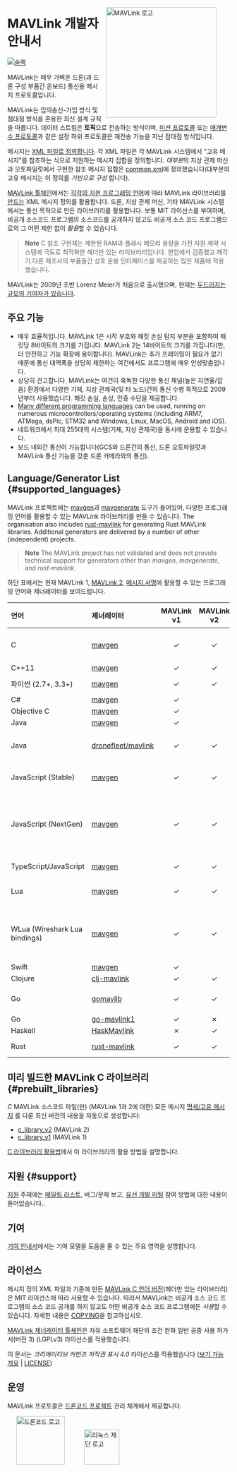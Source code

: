 <span style="float:right; padding:10px; margin-right:20px;"><a href="https://github.com/mavlink/mavlink"><img src="../assets/site/logo_mavlink_small.png" title="MAVLink 로고" width="250px" /></a></span>

# MAVLink 개발자 안내서

[![슬랙](https://px4-slack.herokuapp.com/badge.svg)](http://slack.px4.io)

MAVLink는 매우 가벼운 드론(과 드론 구성 부품간 온보드) 통신용 메시지 프로토콜입니다.

MAVLink는 임의송신-가입 방식 및 점대점 방식을 혼용한 최신 설계 규칙을 따릅니다. 데이터 스트림은 **토픽**으로 전송하는 방식이며, [미션 프로토콜](services/mission.md) 또는 [매개변수 프로토콜](services/parameter.md)과 같은 설정 하위 프로토콜은 재전송 기능을 지닌 점대점 방식입니다.

메시지는 [XML 파일로 정의합니다](messages/README.md). 각 XML 파일은 각 MAVLink 시스템에서 "고유 메시지"를 참조하는 식으로 지원하는 메시지 집합을 정의합니다. *대부분*의 지상 관제 머신과 오토파일럿에서 구현한 참조 메시지 집합은 [common.xml](messages/common.md)에 정의했습니다(대부분의 고유 메시지는 이 정의를 *기반으로 구성* 합니다).

[MAVLink 툴체인](https://github.com/mavlink/mavlink/)에서는 [각각의 지원 프로그래밍 언어](#supported_languages)에 따라 MAVLink 라이브러리를 [만드는](getting_started/generate_libraries.md) XML 메시지 정의를 활용합니다. 드론, 지상 관제 머신, 기타 MAVLink 시스템에서는 통신 목적으로 만든 라이브러리를 활용합니다. 보통 MIT 라이선스를 부여하며, 비공개 소스코드 프로그램의 소스코드를 공개하지 않고도 비공개 소스 코드 프로그램으로의 그 어떤 제한 없이 *활용*할 수 있습니다.

> **Note** C 참조 구현체는 제한된 RAM과 플래시 메모리 용량을 가진 자원 제약 시스템에 극도로 최적화한 헤더만 있는 라이브러리입니다. 현업에서 검증했고 제각기 다른 제조사의 부품들간 상호 운용 인터페이스를 제공하는 많은 제품에 적용했습니다.

MAVLink는 2009년 초반 Lorenz Meier가 처음으로 출시했으며, 현재는 [두드러지는 규모의 기여자가 있습니다](https://github.com/mavlink/mavlink/graphs/contributors).

## 주요 기능

* 매우 효율적입니다. MAVLink 1은 시작 부호와 패킷 손실 탐지 부분을 포함하여 패킷당 8바이트의 크기를 가집니다. MAVLink 2는 14바이트의 크기를 가집니다(만, 더 안전하고 기능 확장에 용이합니다). MAVLink는 추가 프레이밍이 필요가 없기 때문에 통신 대역폭을 상당히 제한하는 여건에서도 프로그램에 매우 안성맞춤입니다.
* 상당히 견고합니다. MAVLink는 여건이 혹독한 다양한 통신 채널(높은 지연율/잡음) 환경에서 다양한 기체, 지상 관제국(및 타 노드)간의 통신 수행 목적으로 2009년부터 사용했습니다. 패킷 손실, 손상, 인증 수단을 제공합니다.
* [Many different programming languages](#supported_languages) can be used, running on numerous microcontrollers/operating systems (including ARM7, ATMega, dsPic, STM32 and Windows, Linux, MacOS, Android and iOS).
* 네트워크에서 최대 255대의 시스템(기체, 지상 관제국)을 동시에 운용할 수 있습니다.
* 보드 내외간 통신이 가능합니다(GCS와 드론간의 통신, 드론 오토파일럿과 MAVLink 통신 기능을 갖춘 드론 카메라와의 통신).

## Language/Generator List {#supported_languages}

MAVLink 프로젝트에는 [mavgen](getting_started/generate_libraries.md#mavgen)과 [mavgenerate](getting_started/generate_libraries.md#mavgenerate) 도구가 들어있어, 다양한 프로그래밍 언어를 활용할 수 있는 MAVLink 라이브러리를 만들 수 있습니다. The organisation also includes [rust-mavlink](https://github.com/mavlink/rust-mavlink) for generating Rust MAVLink libraries. Additional generators are delivered by a number of other (independent) projects.

> **Note** The MAVLink project has not validated and does not provide technical support for generators other than *mavgen*, *mavgenerate*, and *rust-mavlink*.

하단 표에서는 현재 MAVLink 1, [MAVLink 2](guide/mavlink_2.md), [메시지 서명](guide/message_signing.md)에 활용할 수 있는 프로그래밍 언어와 제너레이터를 보여드립니다.

| 언어                            | 제너레이터                                                       | MAVLink v1 | MAVLink v2 | 서명      | 참고                                                                                                                                                                                                |
|:----------------------------- |:----------------------------------------------------------- |:----------:|:----------:|:------- | ------------------------------------------------------------------------------------------------------------------------------------------------------------------------------------------------- |
| C                             | [mavgen](getting_started/generate_libraries.md#mavgen)      |  &check;   |  &check;   | &check; | MAVLink 프로젝트 참고 구현입니다. [생성 라이브러리](#prebuilt_libraries)는 프로토콜 버전 별로 출시합니다.                                                                                                                         |
| C++11                         | [mavgen](getting_started/generate_libraries.md#mavgen)      |  &check;   |  &check;   | &check; |                                                                                                                                                                                                   |
| 파이썬 (2.7+, 3.3+)              | [mavgen](getting_started/generate_libraries.md#mavgen)      |  &check;   |  &check;   | &check; | Python bindings. Library also available on PyPi: [pymavlink](https://pypi.org/project/pymavlink/).                                                                                                |
| C#                            | [mavgen](getting_started/generate_libraries.md#mavgen)      |  &check;   |            |         |                                                                                                                                                                                                   |
| Objective C                   | [mavgen](getting_started/generate_libraries.md#mavgen)      |  &check;   |            |         |                                                                                                                                                                                                   |
| Java                          | [mavgen](getting_started/generate_libraries.md#mavgen)      |  &check;   |            |         |                                                                                                                                                                                                   |
| Java                          | [dronefleet/mavlink](https://github.com/dronefleet/mavlink) |  &check;   |  &check;   | &check; | MAVLink용 *Idiomatic* Java SDK/API 입니다. 코드 제너레이터용 그래들 플러그인이 있습니다.                                                                                                                                  |
| JavaScript (Stable)           | [mavgen](getting_started/generate_libraries.md#mavgen)      |  &check;   |  &check;   | &cross; | Old mavgen JavaScript binding (has known bugs and no test suite).                                                                                                                                 |
| JavaScript (NextGen)          | [mavgen](getting_started/generate_libraries.md#mavgen)      |  &check;   |  &check;   | &check; | New mavgen JavaScript library. Full test suite, resulting library produces binary compatible output compared to C bindings. Slightly incompatible with previous version, but not hard to migrate. |
| TypeScript/JavaScript         | [mavgen](getting_started/generate_libraries.md#mavgen)      |  &check;   |  &check;   | &cross; | TypeScript classes which can be used with [node-mavlink](https://github.com/ifrunistuttgart/node-mavlink).                                                                                        |
| Lua                           | [mavgen](getting_started/generate_libraries.md#mavgen)      |  &check;   |  &check;   | &cross; | Lua library. Does not support zero trimming of MAVLink 2 messages.                                                                                                                                |
| WLua (Wireshark Lua bindings) | [mavgen](getting_started/generate_libraries.md#mavgen)      |  &check;   |  &check;   | NA      | Allow MAVLink-aware packet inspection in Wireshark. Generated lua scripts should be copied to the Wireshark plugin directory (e.g. **wireshark/plugins/mavlink.lua**).                            |
| Swift                         | [mavgen](getting_started/generate_libraries.md#mavgen)      |  &check;   |            |         |                                                                                                                                                                                                   |
| Clojure                       | [clj-mavlink](https://github.com/WickedShell/clj-mavlink)   |  &check;   |  &check;   | &check; | Clojure MAVLink Bindings.                                                                                                                                                                         |
| Go                            | [gomavlib](https://github.com/gswly/gomavlib)               |  &check;   |  &check;   | &check; | Go library with support for MAVLink 1, 2 and signing, test suite, and [documentation](https://pkg.go.dev/github.com/aler9/gomavlib)                                                               |
| Go                            | [go-mavlink1](https://github.com/mgr9525/go-mavlink1)       |  &check;   |  &cross;   | &cross; | Golang MAVLink v1                                                                                                                                                                                 |
| Haskell                       | [HaskMavlink](https://github.com/SweeWarman/HaskMavlink)    |  &cross;   |  &check;   | &cross; |                                                                                                                                                                                                   |
| Rust                          | [rust-mavlink](https://github.com/mavlink/rust-mavlink)     |  &check;   |  &check;   |         | Rust MAVLink generated code. Has tests and minimal docs.                                                                                                                                          |

## 미리 빌드한 MAVLink C 라이브러리 {#prebuilt_libraries}

*C* MAVLink 소스코드 파일(만) (MAVLink 1과 2에 대한) 모든 메시지 [명세/고유 메시지](messages/README.md) 를 다룬 최신 버전의 내용을 자동으로 생성합니다:

* [c_library_v2](https://github.com/mavlink/c_library_v2) (MAVLink 2)
* [c_library_v1](https://github.com/mavlink/c_library_v1) (MAVLink 1)

[C 라이브러리 활용법](mavgen_c/README.md)에서 이 라이브러리의 활용 방법을 설명합니다.

## 지원 {#support}

[지원](about/support.md) 주제에는 [메일링 리스트](https://groups.google.com/forum/#!forum/mavlink), 버그/문제 보고, [유선 개발 미팅](about/support.md#dev_call) 참여 방법에 대한 내용이 들어있습니다.. 

## 기여 

[기여 안내서](contributing/contributing.md)에서는 기여 모델을 도움을 줄 수 있는 주요 영역을 설명합니다.

## 라이선스

메시지 정의 XML 파일과 기존에 만든 [MAVLink C 언어 버전](#prebuilt_libraries)(헤더만 있는 라이브러리)은 MIT 라이선스에 따라 사용할 수 있습니다. 따라서 MAVLink는 비공개 소스 코드 프로그램의 소스 코드 공개를 하지 않고도 어떤 비공개 소스 코드 프로그램에든 *사용*할 수 있습니다. 자세한 내용은 [COPYING](https://github.com/mavlink/mavlink/blob/master/COPYING)을 참고하십시오.

[MAVLink 제너레이터 툴체인](https://github.com/mavlink/mavlink/)은 자유 소프트웨어 재단의 조건 완화 일반 공중 사용 허가서(버전 3) (LGPLv3) 라이선스를 적용했습니다.

이 문서는 *크리에이티브 커먼즈 저작권 표시 4.0* 라이선스를 적용했습니다 ([보기 가능 개요](https://creativecommons.org/licenses/by/4.0/) | [LICENSE](https://github.com/mavlink/mavlink-devguide/blob/master/LICENSE))

## 운영

MAVLink 프로토콜은 [드론코드 프로젝트](https://www.dronecode.org/) 관리 체계에서 제공합니다.

<a href="https://www.dronecode.org/" style="padding:20px"><img src="../assets/site/logo_dronecode.png" alt="드론코드 로고" width="110px"/></a>
<a href="https://www.linuxfoundation.org/projects" style="padding:20px;"><img src="../assets/site/logo_linux_foundation.png" alt="리눅스 재단 로고" width="80px" /></a>

<div style="padding:10px">&nbsp;</div>
